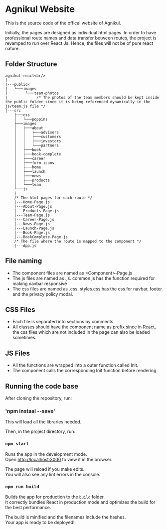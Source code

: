 # Agnikul Website

This is the source code of the offical website of Agnikul. 

Initially, the pages are designed as individual html pages.
In order to have professional route names and data transfer between routes, the project is revamped to run over React Js. 
Hence, the files will not be of pure react nature.


## Folder Structure
```
agnikul-react<br/>
|
|---public<
|   └───images
|        └───team-photos
|             /* The photos of the team members should be kept inside the public folder since it is being referenced dynamically in the js/team.js file */
|---src
    ├───css
    │   └───poppins
    ├───images
    │   ├───about
    │   │   ├───advisors
    │   │   ├───customers
    │   │   ├───investors
    │   │   └───partners
    │   ├───book
    │   ├───book-complete
    │   ├───career
    │   ├───form-icons
    │   ├───home
    │   ├───launch
    │   ├───news
    │   ├───products
    │   └───team
    └───js   
    |
    /* The html pages for each route */
    |---Home-Page.js
    |---About-Page.js
    |---Products-Page.js
    |---Team-Page.js
    |---Career-Page.js
    |---News-Page.js
    |---Launch-Page.js
    |---Book-Page.js
    |---BookComplete-Page.js
    /* The file where the route is mapped to the component */
    |---App.js    
```

## File naming

- The component files are named as &lt;Component&gt;-Page.js
- The js files are named as <Component>.js. common.js has the function required for making navbar responsive
- The css files are named as <Component>.css. styles.css has the css for navbar, footer and the privacy policy modal.

## CSS Files
- Each file is separated into sections by comments
- All classes should have the component name as prefix since in React, the css files which are not included in the page can also be loaded sometimes.

<h2>JS Files</h2>
<ul>
<li>All the functions are wrapped into a outer function called Init.</li>
<li>The component calls the corresponding Init function before rendering</li>
</ul>



<h2>Running the code base</h2>

After cloning the repository, run:

### 'npm instaal --save'

This will load all the libraries needed.

Then, in the project directory, run:

### `npm start`

Runs the app in the development mode.<br />
Open [http://localhost:3000](http://localhost:3000) to view it in the browser.

The page will reload if you make edits.<br />
You will also see any lint errors in the console.


### `npm run build`

Builds the app for production to the `build` folder.<br />
It correctly bundles React in production mode and optimizes the build for the best performance.

The build is minified and the filenames include the hashes.<br />
Your app is ready to be deployed!
